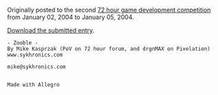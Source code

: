 Originally posted to the second [72 hour game development competition](https://github.com/featherless/72hourgdc)
from January 02, 2004 to January 05, 2004.

[Download the submitted entry](https://github.com/72hourgdc-2004-january/Zooble01/archive/submission.zip).

    - Zooble - 
    By Mike Kasprzak (PoV on 72 hour forum, and drgnMAX on Pixelation)
    www.sykhronics.com

    mike@sykhronics.com


    Made with Allegro